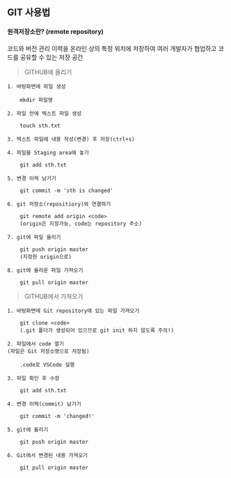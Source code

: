 ## GIT 사용법

#### 원격저장소란? (remote repository)
 코드와 버전 관리 이력을 온라인 상의 특정 위치에 저장하여 여러 개발자가 협업하고 코드를 공유할 수 있는 저장 공간


> GITHUB에 올리기

    1. 바탕화면에 파일 생성

        mkdir 파일명
    
    2. 파일 안에 텍스트 파일 생성
    
        touch sth.txt
    
    3. 텍스트 파일에 내용 작성(변경) 후 저장(ctrl+s)

    4. 파일을 Staging area에 놓기

        git add sth.txt
    
    5. 변경 이력 남기기

        git commit -m 'sth is changed'

    6. git 저장소(repositiory)와 연결하기

        git remote add origin <code>
        (origin은 지정가능, code는 repository 주소)

    7. git에 파일 올리기

        git push origin master
        (지정한 origin으로)

    8. git에 올라온 파일 가져오기

        git pull origin master 


> GITHUB에서 가져오기

    1. 바탕화면에 Git repository에 있는 파일 가져오기

        git clone <code>
        (.git 폴더가 생성되어 있으므로 git init 하지 않도록 주의!) 

    2. 파일에서 code 열기
    (파일은 Git 저장소명으로 저장됨)

        .code로 VSCode 실행
    
    3. 파일 확인 후 수정

        git add sth.txt         

    4. 변경 이력(commit) 남기기

        git commit -m 'changed!'

    5. git에 올리기
        
        git push origin master

    6. Git에서 변경된 내용 가져오기

        git pull origin master